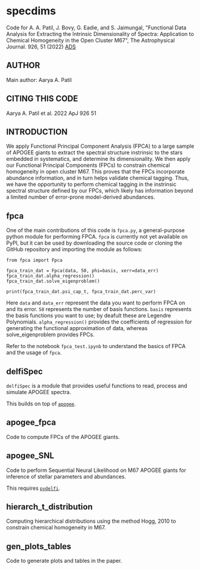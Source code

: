 specdims
========

Code for A. A. Patil, J. Bovy, G. Eadie, and S. Jaimungal, "Functional Data Analysis for Extracting the Intrinsic Dimensionality of Spectra: Application to Chemical Homogeneity in the Open Cluster M67", The Astrophysical Journal. 926, 51 (2022) [ADS](https://ui.adsabs.harvard.edu/abs/2022ApJ...926...51P/abstract)

AUTHOR
------

Main author: Aarya A. Patil

CITING THIS CODE
----------------

Aarya A. Patil et al. 2022 ApJ 926 51

INTRODUCTION
------------

We apply Functional Principal Component Analysis (FPCA) to a large sample of APOGEE giants to extract the spectral structure instrinsic to the stars embedded in systematics, and determine its dimensionality. We then apply our Functional Principal Components (FPCs) to constrain chemical homogeneity in open cluster M67. This proves that the FPCs incorporate abundance information, and in turn helps validate chemical tagging. Thus, we have the opportunity to perform chemical tagging in the instrinsic spectral structure defined by our FPCs, which likely has information beyond a limited number of error-prone model-derived abundances.

fpca
----

One of the main contributions of this code is ``fpca.py``, a general-purpose python module for performing FPCA. ``fpca`` is currently not yet available on PyPI, but it can be used by downloading the source code or cloning the GitHub repository and importing the module as follows:

```
from fpca import Fpca

fpca_train_dat = Fpca(data, 50, phi=basis, xerr=data_err)
fpca_train_dat.alpha_regression()
fpca_train_dat.solve_eigenproblem()

print(fpca_train_dat.psi_cap_t, fpca_train_dat.perc_var)
```

Here ``data`` and ``data_err`` represent the data you want to perform FPCA on and its error. ``50`` represents the number of basis functions. ``basis`` represents the basis functions you want to use; by deafult these are Legendre Polynomials. ``alpha_regression()`` provides the coefficients of regression for generating the functional approximation of data, whereas solve_eigenproblem provides FPCs.

Refer to the notebook ``fpca_test.ipynb`` to understand the basics of FPCA and the usage of ``fpca``.

delfiSpec
---------

``delfiSpec`` is a module that provides useful functions to read, process and simulate APOGEE spectra.

This builds on top of [`apogee`](https://github.com/jobovy/apogee).

apogee_fpca
-----------

Code to compute FPCs of the APOGEE giants.

apogee_SNL
----------

Code to perform Sequential Neural Likelihood on M67 APOGEE giants for inference of stellar parameters and abundances.

This requires [`pydelfi`](https://github.com/justinalsing/pydelfi).

hierarch_t_distribution
-----------------------

Computing hierarchical distributions using the method Hogg, 2010 to constrain chemical homogeneity in M67.

gen_plots_tables
----------------

Code to generate plots and tables in the paper.
